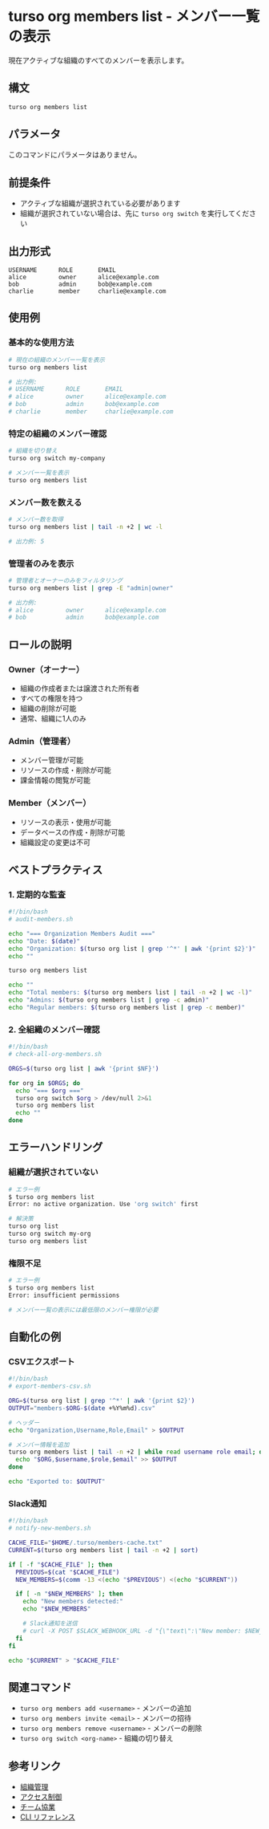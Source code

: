 # turso org members list - メンバー一覧の表示

現在アクティブな組織のすべてのメンバーを表示します。

## 構文

```bash
turso org members list
```

## パラメータ

このコマンドにパラメータはありません。

## 前提条件

- アクティブな組織が選択されている必要があります
- 組織が選択されていない場合は、先に `turso org switch` を実行してください

## 出力形式

```
USERNAME      ROLE       EMAIL
alice         owner      alice@example.com
bob           admin      bob@example.com
charlie       member     charlie@example.com
```

## 使用例

### 基本的な使用方法

```bash
# 現在の組織のメンバー一覧を表示
turso org members list

# 出力例:
# USERNAME      ROLE       EMAIL
# alice         owner      alice@example.com
# bob           admin      bob@example.com
# charlie       member     charlie@example.com
```

### 特定の組織のメンバー確認

```bash
# 組織を切り替え
turso org switch my-company

# メンバー一覧を表示
turso org members list
```

### メンバー数を数える

```bash
# メンバー数を取得
turso org members list | tail -n +2 | wc -l

# 出力例: 5
```

### 管理者のみを表示

```bash
# 管理者とオーナーのみをフィルタリング
turso org members list | grep -E "admin|owner"

# 出力例:
# alice         owner      alice@example.com
# bob           admin      bob@example.com
```

## ロールの説明

### Owner（オーナー）
- 組織の作成者または譲渡された所有者
- すべての権限を持つ
- 組織の削除が可能
- 通常、組織に1人のみ

### Admin（管理者）
- メンバー管理が可能
- リソースの作成・削除が可能
- 課金情報の閲覧が可能

### Member（メンバー）
- リソースの表示・使用が可能
- データベースの作成・削除が可能
- 組織設定の変更は不可

## ベストプラクティス

### 1. 定期的な監査

```bash
#!/bin/bash
# audit-members.sh

echo "=== Organization Members Audit ==="
echo "Date: $(date)"
echo "Organization: $(turso org list | grep '^*' | awk '{print $2}')"
echo ""

turso org members list

echo ""
echo "Total members: $(turso org members list | tail -n +2 | wc -l)"
echo "Admins: $(turso org members list | grep -c admin)"
echo "Regular members: $(turso org members list | grep -c member)"
```

### 2. 全組織のメンバー確認

```bash
#!/bin/bash
# check-all-org-members.sh

ORGS=$(turso org list | awk '{print $NF}')

for org in $ORGS; do
  echo "=== $org ==="
  turso org switch $org > /dev/null 2>&1
  turso org members list
  echo ""
done
```

## エラーハンドリング

### 組織が選択されていない

```bash
# エラー例
$ turso org members list
Error: no active organization. Use 'org switch' first

# 解決策
turso org list
turso org switch my-org
turso org members list
```

### 権限不足

```bash
# エラー例
$ turso org members list
Error: insufficient permissions

# メンバー一覧の表示には最低限のメンバー権限が必要
```

## 自動化の例

### CSVエクスポート

```bash
#!/bin/bash
# export-members-csv.sh

ORG=$(turso org list | grep '^*' | awk '{print $2}')
OUTPUT="members-$ORG-$(date +%Y%m%d).csv"

# ヘッダー
echo "Organization,Username,Role,Email" > $OUTPUT

# メンバー情報を追加
turso org members list | tail -n +2 | while read username role email; do
  echo "$ORG,$username,$role,$email" >> $OUTPUT
done

echo "Exported to: $OUTPUT"
```

### Slack通知

```bash
#!/bin/bash
# notify-new-members.sh

CACHE_FILE="$HOME/.turso/members-cache.txt"
CURRENT=$(turso org members list | tail -n +2 | sort)

if [ -f "$CACHE_FILE" ]; then
  PREVIOUS=$(cat "$CACHE_FILE")
  NEW_MEMBERS=$(comm -13 <(echo "$PREVIOUS") <(echo "$CURRENT"))

  if [ -n "$NEW_MEMBERS" ]; then
    echo "New members detected:"
    echo "$NEW_MEMBERS"

    # Slack通知を送信
    # curl -X POST $SLACK_WEBHOOK_URL -d "{\"text\":\"New member: $NEW_MEMBERS\"}"
  fi
fi

echo "$CURRENT" > "$CACHE_FILE"
```

## 関連コマンド

- `turso org members add <username>` - メンバーの追加
- `turso org members invite <email>` - メンバーの招待
- `turso org members remove <username>` - メンバーの削除
- `turso org switch <org-name>` - 組織の切り替え

## 参考リンク

- [組織管理](../../features/organizations.md)
- [アクセス制御](../../features/access-control.md)
- [チーム協業](../../help/team-collaboration.md)
- [CLI リファレンス](../README.md)
